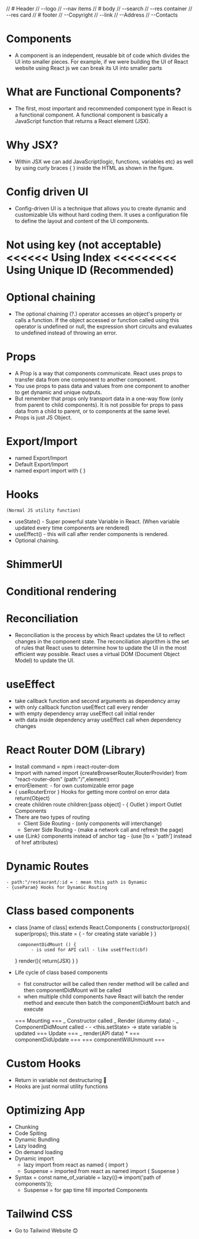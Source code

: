 // # Header
// --logo
// --nav items
// # body
// --search
// --res container
// --res card
// # footer
// --Copyright
// --link
// --Address
// --Contacts

# Components

- A component is an independent, reusable bit of code which divides the UI into smaller pieces. For example, if we were building the UI of React website using React js we can break its UI into smaller parts

# What are Functional Components?

- The first, most important and recommended component type in React is a functional component. A functional component is basically a JavaScript function that returns a React element (JSX).

# Why JSX?

- Within JSX we can add JavaScript(logic, functions, variables etc) as well by using curly braces { } inside the HTML as shown in the figure.

# Config driven UI

- Config-driven UI is a technique that allows you to create dynamic and customizable UIs without hard coding them. It uses a configuration file to define the layout and content of the UI components.

# Not using key (not acceptable) <<<<<< Using Index <<<<<<<<< Using Unique ID (Recommended)

# Optional chaining

- The optional chaining (?.) operator accesses an object's property or calls a function. If the object accessed or function called using this operator is undefined or null, the expression short circuits and evaluates to undefined instead of throwing an error.

# Props

- A Prop is a way that components communicate. React uses props to transfer data from one component to another component.
- You use props to pass data and values from one component to another to get dynamic and unique outputs.
- But remember that props only transport data in a one-way flow (only from parent to child components). It is not possible for props to pass data from a child to parent, or to components at the same level.
- Props is just JS Object.

# Export/Import

- named Export/Import
- Default Export/Import
- named export import with { }

# Hooks

    (Normal JS utility function)

- useState() - Super powerful state Variable in React. (When variable updated every time components are rendered)
- useEffect() - this will call after render components is rendered.
- Optional chaining.

# ShimmerUI

# Conditional rendering

# Reconciliation

- Reconciliation is the process by which React updates the UI to reflect changes in the component state. The reconciliation algorithm is the set of rules that React uses to determine how to update the UI in the most efficient way possible. React uses a virtual DOM (Document Object Model) to update the UI.

# useEffect

- take callback function and second arguments as dependency array
- with only callback function useEffect call every render
- with empty dependency array useEffect call initial render
- with data inside dependency array useEffect call when dependency changes

# React Router DOM (Library)

- Install command = npm i react-router-dom
- Import with named import {createBrowserRouter,RouterProvider} from "react-router-dom" (path:"/",element:<Component/>)
- errorElement:<ErrorComponent /> - for own customizable error page
- { useRouterError } Hooks for getting more control on error data return(Object)
- create children route children:[pass object] - { Outlet } import Outlet Components
- There are two types of routing
  - Client Side Routing - (only components will interchange)
  - Server Side Routing - (make a network call and refresh the page)
- use {Link} components instead of anchor tag - (use [to = 'path'] instead of href attributes)

# Dynamic Routes

    - path:"/restaurant/:id = : mean this path is Dynamic
    - {useParam} Hooks for Dynamic Routing

# Class based components

- class [name of class] extends React.Components {
  constructor(props){
  super(props);
  this.state = { - for creating state variable
  }
  }

       componentDidMount () {
            - is used for API call - like useEffect(cbf)

  }
  render(){
  return(JSX)
  }
  }

- Life cycle of class based components

  - fist constructor will be called then render method will be called and then componentDidMount will be called
  - when multiple child components have React will batch the render method and execute then batch the componentDidMount batch and execute

  === Mounting ===
  _ Constructor called
  _ Render (dummy data) - <HTML dummy data>
  _ ComponentDidMount called - <API call> - <this.setState> -> state variable is updated
  === Update ===
  _ render(API data) \* <HTML new data>
  === componentDidUpdate ===
  === componentWillUnmount ===

# Custom Hooks

- Return in variable not destructuring 🤣
- Hooks are just normal utility functions

# Optimizing App

- Chunking
- Code Spiting
- Dynamic Bundling
- Lazy loading
- On demand loading
- Dynamic import
  - lazy import from react as named { import }
  - Suspense = imported from react as named import { Suspense }
- Syntax = const name_of_variable = lazy(()=> import('path of components'));
  - Suspense = for gap time fill <Suspense fallback="JSX">imported Components</Suspense>

# Tailwind CSS

- Go to Tailwind Website 😊
